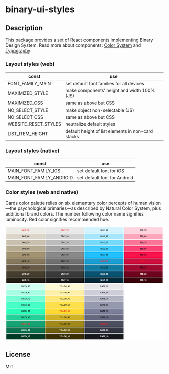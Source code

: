 # binary-ui-styles

## Description

This package provides a set of React components implementing Binary Design System. Read more about components: [Color System](https://medium.com/binary-design/color-system-f8c7dfae7ab5) and [Typography](https://medium.com/binary-design/typography-dd26f30ad590).

### Layout styles (web)

const                  | use
-----------------------|-------------
FONT_FAMILY_MAIN       | set default font families for all devices
MAXIMIZED_STYLE        | make components' height and width 100% (JS)
MAXIMIZED_CSS          | same as above but CSS
NO_SELECT_STYLE        | make object non-selectable (JS)
NO_SELECT_CSS          | same as above but CSS
WEBSITE_RESET_STYLES   | neutralize default styles
LIST_ITEM_HEIGHT       | default height of list elements in non-card stacks

### Layout styles (native)

const                     | use
--------------------------|-------------
MAIN_FONT_FAMILY_IOS      | set default font for iOS
MAIN_FONT_FAMILY_ANDROID  | set default font for Android

### Color styles (web and native)

Cards color palette relies on six elementary color percepts of human vision—the psychological primaries—as described by Natural Color System, plus additional brand colors. The number following color name signifies luminocity. Red color signifies recommended hue.

![](color-palette.jpg)

## License

MIT
